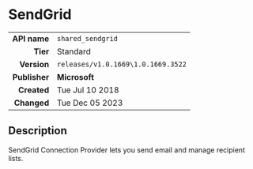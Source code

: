 # SendGrid
| | |
|-:|-|
|**API name**|`shared_sendgrid`|
|**Tier**|Standard|
|**Version**|`releases/v1.0.1669\1.0.1669.3522`|
|**Publisher**|**Microsoft**|
|**Created**|Tue Jul 10 2018|
|**Changed**|Tue Dec 05 2023|

## Description
SendGrid Connection Provider lets you send email and manage recipient lists.
